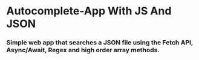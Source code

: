 # Autocomplete-App With JS And JSON

### Simple web app that searches a JSON file using the Fetch API, Async/Await, Regex and high order array methods.
